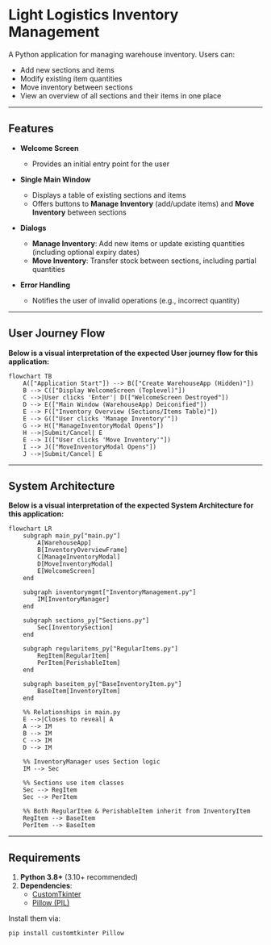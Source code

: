 # Light Logistics Inventory Management

A Python application for managing warehouse inventory. Users can:

- Add new sections and items  
- Modify existing item quantities  
- Move inventory between sections  
- View an overview of all sections and their items in one place  

---

## Features

- **Welcome Screen**  
  - Provides an initial entry point for the user  

- **Single Main Window**  
  - Displays a table of existing sections and items  
  - Offers buttons to **Manage Inventory** (add/update items) and **Move Inventory** between sections  

- **Dialogs**  
  - **Manage Inventory**: Add new items or update existing quantities (including optional expiry dates)  
  - **Move Inventory**: Transfer stock between sections, including partial quantities  

- **Error Handling**  
  - Notifies the user of invalid operations (e.g., incorrect quantity)  

---

## User Journey Flow

**Below is a visual interpretation of the expected User journey flow for this application:**  

```mermaid
flowchart TB
    A(["Application Start"]) --> B(["Create WarehouseApp (Hidden)"])
    B --> C(["Display WelcomeScreen (Toplevel)"])
    C -->|User clicks 'Enter'| D(["WelcomeScreen Destroyed"])
    D --> E(["Main Window (WarehouseApp) Deiconified"])
    E --> F(["Inventory Overview (Sections/Items Table)"])
    E --> G(["User clicks 'Manage Inventory'"])
    G --> H(["ManageInventoryModal Opens"])
    H -->|Submit/Cancel| E
    E --> I(["User clicks 'Move Inventory'"])
    I --> J(["MoveInventoryModal Opens"])
    J -->|Submit/Cancel| E
```

---
## System Architecture 

**Below is a visual interpretation of the expected System Architecture for this application:**  

```mermaid
flowchart LR
    subgraph main_py["main.py"]
        A[WarehouseApp]
        B[InventoryOverviewFrame]
        C[ManageInventoryModal]
        D[MoveInventoryModal]
        E[WelcomeScreen]
    end

    subgraph inventorymgmt["InventoryManagement.py"]
        IM[InventoryManager]
    end

    subgraph sections_py["Sections.py"]
        Sec[InventorySection]
    end

    subgraph regularitems_py["RegularItems.py"]
        RegItem[RegularItem]
        PerItem[PerishableItem]
    end

    subgraph baseitem_py["BaseInventoryItem.py"]
        BaseItem[InventoryItem]
    end

    %% Relationships in main.py
    E -->|Closes to reveal| A
    A --> IM
    B --> IM
    C --> IM
    D --> IM

    %% InventoryManager uses Section logic
    IM --> Sec

    %% Sections use item classes
    Sec --> RegItem
    Sec --> PerItem

    %% Both RegularItem & PerishableItem inherit from InventoryItem
    RegItem --> BaseItem
    PerItem --> BaseItem
```

---

## Requirements

1. **Python 3.8+** (3.10+ recommended)  
2. **Dependencies**:  
   - [CustomTkinter](https://github.com/TomSchimansky/CustomTkinter)  
   - [Pillow (PIL)](https://pypi.org/project/Pillow/)

Install them via:
```bash
pip install customtkinter Pillow